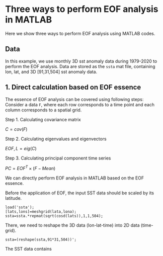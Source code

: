 # Three ways to perform EOF analysis in MATLAB

Here we show three ways to perform EOF analysis using MATLAB codes.


## Data
In this example, we use monthly 3D sst anomaly data during 1979-2020 to perform the EOF analysis. Data are stored as the `ssta` mat file, containing lon, lat, and 3D [91,31,504] sst anomaly data.

## 1. Direct calculation based on EOF essence
The essence of EOF analysis can be covered using following steps:
Consider a data `F`, where each row corresponds to a time point and each column corresponds to a spatial grid.

Step 1. Calculating covariance matrix

$C = cov(F)$

Step 2. Calculating eigenvalues and eigenvectors

$EOF,L=eig(C)$

Step 3. Calculating principal component time series

$PC=EOF^T \times (F-Mean)$

We can directly perform EOF analysis in MATLAB based on the EOF essence.

Before the application of EOF, the input SST data should be scaled by its latitude. 
```
load('ssta');
[lats,lons]=meshgrid(lata,lona);
ssta=ssta.*repmat(sqrt(cosd(lats)),1,1,504);
```
There, we need to reshape the 3D data (lon-lat-time) into 2D data (time-grid).
```
ssta=(reshape(ssta,91*31,504))';
```

The SST data contains 



